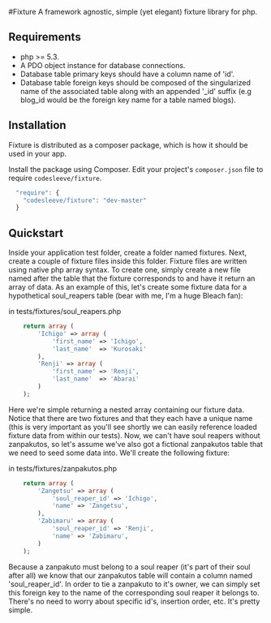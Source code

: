 #Fixture
A framework agnostic, simple (yet elegant) fixture library for php.

## Requirements
* php >= 5.3.
* A PDO object instance for database connections.
* Database table primary keys should have a column name of 'id'.
* Database table foreign keys should be composed of the singularized name of the associated table along with an appended '\_id' suffix (e.g blog_id would be the foreign key name for a table named blogs).

## Installation
Fixture is distributed as a composer package, which is how it should be used in your app.

Install the package using Composer.  Edit your project's `composer.json` file to require `codesleeve/fixture`.

```js
  "require": {
    "codesleeve/fixture": "dev-master"
  }
```

## Quickstart
Inside your application test folder, create a folder named fixtures.  Next, create a couple of fixture files inside this folder.  Fixture files are written using native php array syntax.  To create one, simply create a new file named after the table that the fixture corresponds to and have it return an array of data.  As an example of this, let's create some fixture data for a hypothetical soul_reapers table (bear with me, I'm a huge Bleach fan):

in tests/fixtures/soul_reapers.php
```php
	return array (
		'Ichigo' => array (
			'first_name' => 'Ichigo',
			'last_name'  => 'Kurosaki'		
		),
		'Renji' => array (
			'first_name' => 'Renji',
			'last_name'  => 'Abarai'		
		)
	);
```

Here we're simple returning a nested array containing our fixture data.  Notice that there are two fixtures and that they each have a unique name (this is very important as you'll see shortly we can easily reference loaded fixture data from within our tests).  Now, we can't have soul reapers without zanpakutos, so let's assume we've also got a fictional zanpakutos table that we need to seed some data into.  We'll create the following fixture:

in tests/fixtures/zanpakutos.php
```php
	return array (
		'Zangetsu' => array (
			'soul_reaper_id' => 'Ichigo',
			'name' => 'Zangetsu',
		),
		'Zabimaru' => array (
			'soul_reaper_id' => 'Renji',
			'name' => 'Zabimaru',
		)
	);
```

Because a zanpakuto must belong to a soul reaper (it's part of their soul after all) we know that our zanpakutos table will contain a column named 'soul\_reaper\_id'.  In order to tie a zanpakuto to it's owner, we can simply set this foreign key to the name of the corresponding soul reaper it belongs to.  There's no need to worry about specific id's, insertion order, etc.  It's pretty simple.  